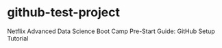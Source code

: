 # github-test-project
Netflix Advanced Data Science Boot Camp Pre-Start Guide:  GitHub Setup Tutorial
